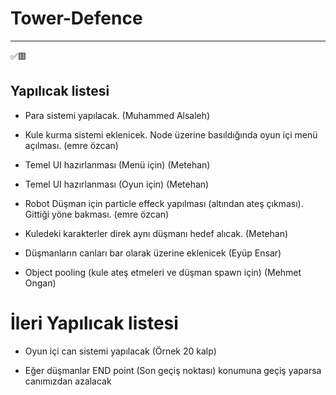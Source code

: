 # Tower-Defence

------

✅🟥

## Yapılıcak listesi
 - Para sistemi yapılacak. (Muhammed Alsaleh)
 
 - Kule kurma sistemi eklenicek. Node üzerine basıldığında oyun içi menü açılması. (emre özcan)
   
 - Temel UI hazırlanması (Menü için) (Metehan)
 
 - Temel UI hazırlanması (Oyun için) (Metehan)
 
 - Robot Düşman için particle effeck yapılması (altından ateş çıkması). Gittiği yöne bakması. (emre özcan)
 
 - Kuledeki karakterler direk aynı düşmanı hedef alıcak. (Metehan)
 
 - Düşmanların canları bar olarak üzerine eklenicek (Eyüp Ensar)
 
 - Object pooling (kule ateş etmeleri ve düşman spawn için) (Mehmet Ongan)

# İleri Yapılıcak listesi
 
 - Oyun içi can sistemi yapılacak (Örnek 20 kalp)
 
 - Eğer düşmanlar END point (Son geçiş noktası) konumuna geçiş yaparsa canımızdan azalacak

 
